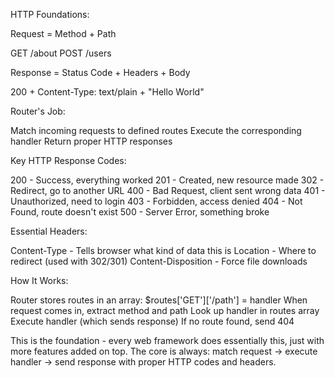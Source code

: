 HTTP Foundations:

Request = Method + Path

GET /about
POST /users

Response = Status Code + Headers + Body

200 + Content-Type: text/plain + "Hello World"

Router's Job:

Match incoming requests to defined routes
Execute the corresponding handler
Return proper HTTP responses

Key HTTP Response Codes:

200 - Success, everything worked
201 - Created, new resource made
302 - Redirect, go to another URL
400 - Bad Request, client sent wrong data
401 - Unauthorized, need to login
403 - Forbidden, access denied
404 - Not Found, route doesn't exist
500 - Server Error, something broke

Essential Headers:

Content-Type - Tells browser what kind of data this is
Location - Where to redirect (used with 302/301)
Content-Disposition - Force file downloads

How It Works:

Router stores routes in an array: $routes['GET']['/path'] = handler
When request comes in, extract method and path
Look up handler in routes array
Execute handler (which sends response)
If no route found, send 404

This is the foundation - every web framework does essentially this, just with more features added on top. The core is always: match request → execute handler → send response with proper HTTP codes and headers.
